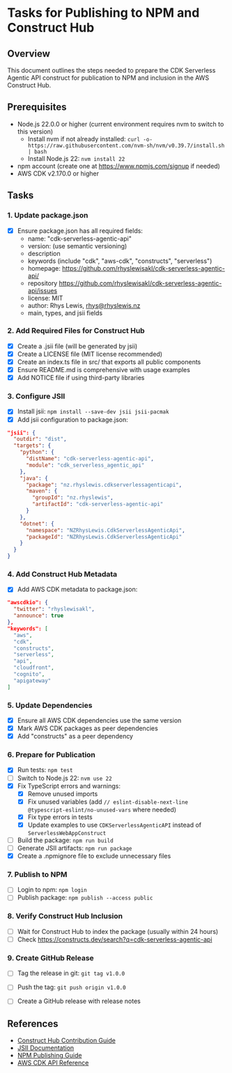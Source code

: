 # Tasks for Publishing to NPM and Construct Hub

## Overview
This document outlines the steps needed to prepare the CDK Serverless Agentic API construct for publication to NPM and inclusion in the AWS Construct Hub.

## Prerequisites
- Node.js 22.0.0 or higher (current environment requires nvm to switch to this version)
  - Install nvm if not already installed: `curl -o- https://raw.githubusercontent.com/nvm-sh/nvm/v0.39.7/install.sh | bash`
  - Install Node.js 22: `nvm install 22`
- npm account (create one at https://www.npmjs.com/signup if needed)
- AWS CDK v2.170.0 or higher

## Tasks

### 1. Update package.json
- [x] Ensure package.json has all required fields:
  - name: "cdk-serverless-agentic-api"
  - version: (use semantic versioning)
  - description
  - keywords (include "cdk", "aws-cdk", "constructs", "serverless")
  - homepage: https://github.com/rhyslewisakl/cdk-serverless-agentic-api/
  - repository https://github.com/rhyslewisakl/cdk-serverless-agentic-api/issues
  - license: MIT
  - author: Rhys Lewis, rhys@rhyslewis.nz
  - main, types, and jsii fields

### 2. Add Required Files for Construct Hub
- [x] Create a .jsii file (will be generated by jsii)
- [x] Create a LICENSE file (MIT license recommended)
- [x] Create an index.ts file in src/ that exports all public components
- [x] Ensure README.md is comprehensive with usage examples
- [x] Add NOTICE file if using third-party libraries

### 3. Configure JSII
- [x] Install jsii: `npm install --save-dev jsii jsii-pacmak`
- [x] Add jsii configuration to package.json:
```json
"jsii": {
  "outdir": "dist",
  "targets": {
    "python": {
      "distName": "cdk-serverless-agentic-api",
      "module": "cdk_serverless_agentic_api"
    },
    "java": {
      "package": "nz.rhyslewis.cdkserverlessagenticapi",
      "maven": {
        "groupId": "nz.rhyslewis",
        "artifactId": "cdk-serverless-agentic-api"
      }
    },
    "dotnet": {
      "namespace": "NZRhysLewis.CdkServerlessAgenticApi",
      "packageId": "NZRhysLewis.CdkServerlessAgenticApi"
    }
  }
}
```

### 4. Add Construct Hub Metadata
- [x] Add AWS CDK metadata to package.json:
```json
"awscdkio": {
  "twitter": "rhyslewisakl",
  "announce": true
},
"keywords": [
  "aws",
  "cdk",
  "constructs",
  "serverless",
  "api",
  "cloudfront",
  "cognito",
  "apigateway"
]
```

### 5. Update Dependencies
- [x] Ensure all AWS CDK dependencies use the same version
- [x] Mark AWS CDK packages as peer dependencies
- [x] Add "constructs" as a peer dependency

### 6. Prepare for Publication
- [x] Run tests: `npm test`
- [ ] Switch to Node.js 22: `nvm use 22`
- [x] Fix TypeScript errors and warnings:
  - [x] Remove unused imports
  - [x] Fix unused variables (add `// eslint-disable-next-line @typescript-eslint/no-unused-vars` where needed)
  - [x] Fix type errors in tests
  - [x] Update examples to use `CDKServerlessAgenticAPI` instead of `ServerlessWebAppConstruct`
- [ ] Build the package: `npm run build`
- [ ] Generate JSII artifacts: `npm run package`
- [x] Create a .npmignore file to exclude unnecessary files

### 7. Publish to NPM
- [ ] Login to npm: `npm login`
- [ ] Publish package: `npm publish --access public`

### 8. Verify Construct Hub Inclusion
- [ ] Wait for Construct Hub to index the package (usually within 24 hours)
- [ ] Check https://constructs.dev/search?q=cdk-serverless-agentic-api

### 9. Create GitHub Release
- [ ] Tag the release in git: `git tag v1.0.0`
- [ ] Push the tag: `git push origin v1.0.0`
- [ ] Create a GitHub release with release notes


## References
- [Construct Hub Contribution Guide](https://constructs.dev/contribute)
- [JSII Documentation](https://aws.github.io/jsii/)
- [NPM Publishing Guide](https://docs.npmjs.com/packages-and-modules/contributing-packages-to-the-registry)
- [AWS CDK API Reference](https://docs.aws.amazon.com/cdk/api/latest/)